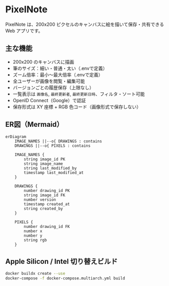 # PixelNote

PixelNote は、200x200 ピクセルのキャンバスに絵を描いて保存・共有できる Web アプリです。

## 主な機能

- 200x200 のキャンバスに描画
- 筆のサイズ：細い・普通・太い（.envで定義）
- ズーム倍率：最小〜最大倍率（.envで定義）
- 全ユーザーが画像を閲覧・編集可能
- バージョンごとの履歴保存（上限なし）
- 一覧表示は `画像名`, `最終更新者`, `最終更新日時`、フィルタ・ソート可能
- OpenID Connect（Google）で認証
- 保存形式は XY 座標 + RGB 色コード（画像形式で保存しない）

## ER図（Mermaid）

```mermaid
erDiagram
    IMAGE_NAMES ||--o{ DRAWINGS : contains
    DRAWINGS ||--o{ PIXELS : contains

    IMAGE_NAMES {
        string image_id PK
        string image_name
        string last_modified_by
        timestamp last_modified_at
    }

    DRAWINGS {
        number drawing_id PK
        string image_id FK
        number version
        timestamp created_at
        string created_by
    }

    PIXELS {
        number drawing_id FK
        number x
        number y
        string rgb
    }
```

## Apple Silicon / Intel 切り替えビルド

```bash
docker buildx create --use
docker-compose -f docker-compose.multiarch.yml build
```
